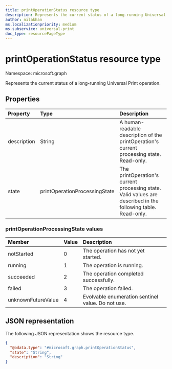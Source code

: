 ```yaml
---
title: printOperationStatus resource type
description: Represents the current status of a long-running Universal Print operation.
author: nilakhan
ms.localizationpriority: medium
ms.subservice: universal-print
doc_type: resourcePageType
---
```


# printOperationStatus resource type

Namespace: microsoft.graph

Represents the current status of a long-running Universal Print operation.

## Properties
|Property|Type|Description|
|:---|:---|:---|
|description|String|A human-readable description of the printOperation's current processing state. Read-only.|
|state|printOperationProcessingState|The printOperation's current processing state. Valid values are described in the following table. Read-only.|

### printOperationProcessingState values

|Member|Value|Description|
|:---|:---|:---|
|notStarted|0|The operation has not yet started.|
|running|1|The operation is running.|
|succeeded|2|The operation completed successfully.|
|failed|3|The operation failed.|
|unknownFutureValue|4|Evolvable enumeration sentinel value. Do not use.|

## JSON representation
The following JSON representation shows the resource type.
<!-- {
  "blockType": "resource",
  "@odata.type": "microsoft.graph.printOperationStatus"
}
-->
``` json
{
  "@odata.type": "#microsoft.graph.printOperationStatus",
  "state": "String",
  "description": "String"
}
```

